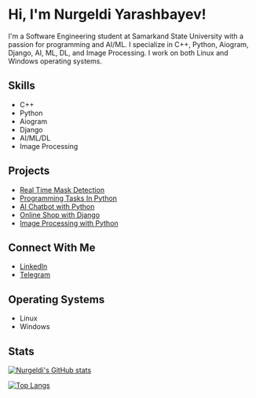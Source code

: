 # Hi, I'm Nurgeldi Yarashbayev!

I'm a Software Engineering student at Samarkand State University with a passion for programming and AI/ML. I specialize in C++, Python, Aiogram, Django, AI, ML, DL, and Image Processing. I work on both Linux and Windows operating systems.

## Skills

- C++
- Python
- Aiogram
- Django
- AI/ML/DL
- Image Processing

## Projects

- [Real Time Mask Detection](https://github.com/Nurik1002/RealTimeMaskDetection)
- [Programming Tasks In Python](https://github.com/Nurik1002/ProgrammingTasksInPython)
- [AI Chatbot with Python](https://github.com/Nurik1002/AI-Chatbot-with-Python)
- [Online Shop with Django](https://github.com/Nurik1002/OnlineShop-Django)
- [Image Processing with Python](https://github.com/Nurik1002/ImageProcessing-Python)

## Connect With Me

- [LinkedIn](https://www.linkedin.com/in/nuriddin-abdulayev/)
- [Telegram](https://t.me/nurik_1002)

## Operating Systems

- Linux
- Windows

## Stats

[![Nurgeldi's GitHub stats](https://github-readme-stats.vercel.app/api?username=Nurik1002&show_icons=true&theme=radical)](https://github.com/anuraghazra/github-readme-stats)

[![Top Langs](https://github-readme-stats.vercel.app/api/top-langs/?username=Nurik1002&layout=compact&theme=radical)](https://github.com/anuraghazra/github-readme-stats)
